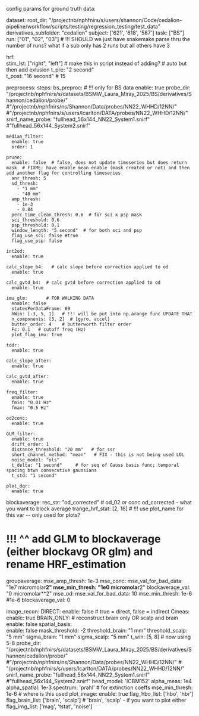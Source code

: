 config params for ground truth data: 

dataset:
  root_dir: "/projectnb/nphfnirs/s/users/shannon/Code/cedalion-pipeline/workflow/scripts/testing/regression_testing/test_data"
  derivatives_subfolder: "cedalion" 
  subject: ['621', '618', '587']
  task: ["BS"]  
  run: ["01", "02", "03"]   # !!! SHOULD we just have snakemake parse thru the number of runs? what if a sub only has 2 runs but all others have 3
    
hrf:  
  stim_lst: ["right", "left"]  # make this in script instead of adding?  # auto but then add exlusion
  t_pre: "2 second"  
  t_post: "16 second" # 15

preprocess:
  steps:
    bs_preproc:   # !!! only for BS data
      enable: true
      probe_dir: "/projectnb/nphfnirs/s/datasets/BSMW_Laura_Miray_2025/BS/derivatives/Shannon/cedalion/probe/" #"/projectnb/nphfnirs/ns/Shannon/Data/probes/NN22_WHHD/12NN/" #"/projectnb/nphfnirs/s/users/lcarlton/DATA/probes/NN22_WHHD/12NN/"
      snirf_name_probe: "fullhead_56x144_NN22_System1.snirf" #"fullhead_56x144_System2.snirf"  
  
    median_filter:
      enable: true
      order: 1

    prune:
      enable: false  # false, does not update timeseries but does return mask  # FIXME: have enable mean enable (mask created or not) and then add another flag for controlling timeseries
      snr_thresh: 5
      sd_thresh:
        - "1 mm"
        - "40 mm"
      amp_thresh:
        - 1e-3
        - 0.84
      perc_time_clean_thresh: 0.6  # for sci x psp mask
      sci_threshold: 0.6
      psp_threshold: 0.1
      window_length: "5 second"  # for both sci and psp
      flag_use_sci: false #true
      flag_use_psp: false

    int2od:
      enable: true

    calc_slope_b4:   # calc slope before correction applied to od
      enable: true

    calc_gvtd_b4:  # calc gvtd before correction applied to od
      enable: true

    imu_glm:       # FOR WALKING DATA
      enable: false
      statesPerDataFrame: 89
      hWin: [-3, 5, 1]   # !!! will be put into np.arange func UPDATE THAT
      n_components: [3, 2]  # [gyro, accel] 
      butter_order: 4    # butterworth filter order
      Fc: 0.1   # cutoff freq (Hz)
      plot_flag_imu: true

    tddr:
      enable: true

    calc_slope_after:
      enable: true

    calc_gvtd_after:
      enable: true

    freq_filter:
      enable: true
      fmin: "0.01 Hz"
      fmax: "0.5 Hz"

    od2conc:
      enable: true

    GLM_filter:
      enable: true
      drift_order: 1
      distance_threshold: "20 mm"   # for ssr
      short_channel_method: "mean"   # FIX - this is not being used LOL
      noise_model: "ols"    
      t_delta: "1 second"     # for seq of Gauss basis func; temporal spacing btwn consecutive gaussians
      t_std: "1 second"

    plot_dqr:
      enable: true


blockaverage:
  rec_str: "od_corrected"   # od_02 or conc   od_corrected  - what you want to block average
  trange_hrf_stat: [2, 16]  # !!! use plot_name for this var -- only used for plots?
  
# !!! ^^ add GLM to blockaverage (either blockavg OR glm) and rename HRF_estimation

groupaverage:
  mse_amp_thresh: 1e-3
  mse_conc:
   mse_val_for_bad_data: "1e7 micromolar**2"
   mse_min_thresh: "1e0 micromolar**2"
   blockaverage_val: "0 micromolar**2"
  mse_od:
   mse_val_for_bad_data: 10
   mse_min_thresh: 1e-6  #1e-6
   blockaverage_val: 0
   
   
image_recon:
  DIRECT: 
    enable: false  # true = direct, false = indirect
  Cmeas: 
    enable: true
  BRAIN_ONLY:      # reconstruct brain only OR scalp and brain
    enable: false
  spatial_basis:           
    enable: false 
    mask_threshold: -2
    threshold_brain: "1 mm"
    threshold_scalp: "5 mm"
    sigma_brain: "1 mm"
    sigma_scalp: "5 mm"
  t_win: [5, 8] # now using 5-8
  probe_dir: "/projectnb/nphfnirs/s/datasets/BSMW_Laura_Miray_2025/BS/derivatives/Shannon/cedalion/probe/"  #"/projectnb/nphfnirs/ns/Shannon/Data/probes/NN22_WHHD/12NN/" # "/projectnb/nphfnirs/s/users/lcarlton/DATA/probes/NN22_WHHD/12NN/"
  snirf_name_probe: "fullhead_56x144_NN22_System1.snirf" #"fullhead_56x144_System2.snirf"
  head_model: 'ICBM152'
  alpha_meas: 1e4
  alpha_spatial: 1e-3
  spectrum: 'prahl'  # for extinction coeffs
  mse_min_thresh: 1e-6   # where is this used
  plot_image:
    enable: true
    flag_hbo_list: ['hbo', 'hbr']
    flag_brain_list: ['brain', 'scalp']  # 'brain', 'scalp' - if you want to plot either
    flag_img_list:  ['mag', 'tstat', 'noise']


  
  
  
  
  
  
  

